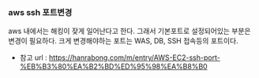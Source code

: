 ### aws ssh 포트변경
aws 내에서는 해킹이 잦게 일어난다고 한다.
그래서 기본포트로 설정되어있는 부분은 변경이 필요하다.
크게 변경해야하는 포트는 WAS, DB, SSH 접속등의 포트이다.
 - 참고 url : https://hanrabong.com/m/entry/AWS-EC2-ssh-port-%EB%B3%80%EA%B2%BD%ED%95%98%EA%B8%B0
